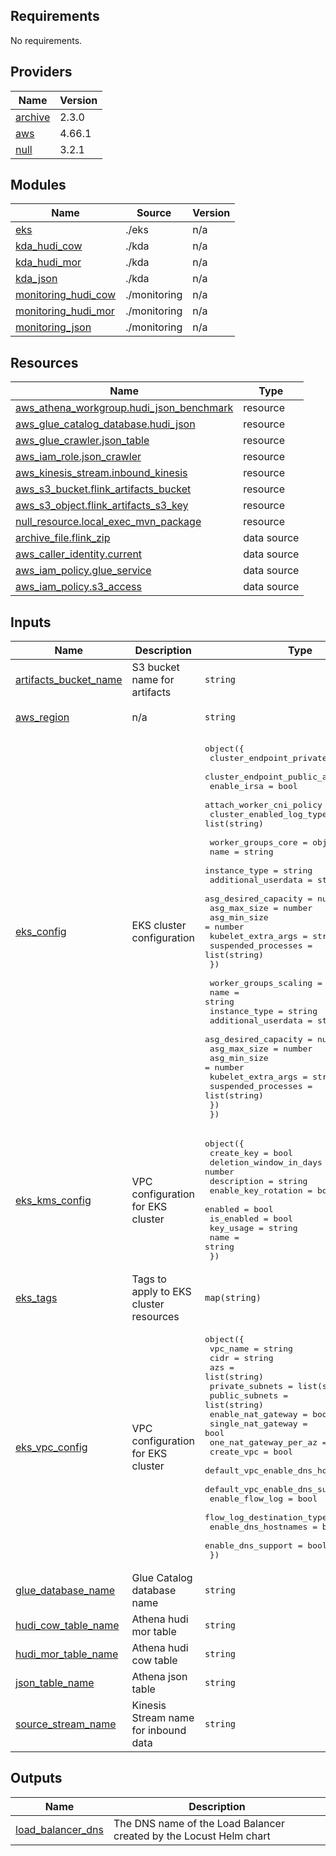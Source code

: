 <!-- BEGINNING OF PRE-COMMIT-TERRAFORM DOCS HOOK -->
## Requirements

No requirements.

## Providers

| Name | Version |
|------|---------|
| <a name="provider_archive"></a> [archive](#provider\_archive) | 2.3.0 |
| <a name="provider_aws"></a> [aws](#provider\_aws) | 4.66.1 |
| <a name="provider_null"></a> [null](#provider\_null) | 3.2.1 |

## Modules

| Name | Source | Version |
|------|--------|---------|
| <a name="module_eks"></a> [eks](#module\_eks) | ./eks | n/a |
| <a name="module_kda_hudi_cow"></a> [kda\_hudi\_cow](#module\_kda\_hudi\_cow) | ./kda | n/a |
| <a name="module_kda_hudi_mor"></a> [kda\_hudi\_mor](#module\_kda\_hudi\_mor) | ./kda | n/a |
| <a name="module_kda_json"></a> [kda\_json](#module\_kda\_json) | ./kda | n/a |
| <a name="module_monitoring_hudi_cow"></a> [monitoring\_hudi\_cow](#module\_monitoring\_hudi\_cow) | ./monitoring | n/a |
| <a name="module_monitoring_hudi_mor"></a> [monitoring\_hudi\_mor](#module\_monitoring\_hudi\_mor) | ./monitoring | n/a |
| <a name="module_monitoring_json"></a> [monitoring\_json](#module\_monitoring\_json) | ./monitoring | n/a |

## Resources

| Name | Type |
|------|------|
| [aws_athena_workgroup.hudi_json_benchmark](https://registry.terraform.io/providers/hashicorp/aws/latest/docs/resources/athena_workgroup) | resource |
| [aws_glue_catalog_database.hudi_json](https://registry.terraform.io/providers/hashicorp/aws/latest/docs/resources/glue_catalog_database) | resource |
| [aws_glue_crawler.json_table](https://registry.terraform.io/providers/hashicorp/aws/latest/docs/resources/glue_crawler) | resource |
| [aws_iam_role.json_crawler](https://registry.terraform.io/providers/hashicorp/aws/latest/docs/resources/iam_role) | resource |
| [aws_kinesis_stream.inbound_kinesis](https://registry.terraform.io/providers/hashicorp/aws/latest/docs/resources/kinesis_stream) | resource |
| [aws_s3_bucket.flink_artifacts_bucket](https://registry.terraform.io/providers/hashicorp/aws/latest/docs/resources/s3_bucket) | resource |
| [aws_s3_object.flink_artifacts_s3_key](https://registry.terraform.io/providers/hashicorp/aws/latest/docs/resources/s3_object) | resource |
| [null_resource.local_exec_mvn_package](https://registry.terraform.io/providers/hashicorp/null/latest/docs/resources/resource) | resource |
| [archive_file.flink_zip](https://registry.terraform.io/providers/hashicorp/archive/latest/docs/data-sources/file) | data source |
| [aws_caller_identity.current](https://registry.terraform.io/providers/hashicorp/aws/latest/docs/data-sources/caller_identity) | data source |
| [aws_iam_policy.glue_service](https://registry.terraform.io/providers/hashicorp/aws/latest/docs/data-sources/iam_policy) | data source |
| [aws_iam_policy.s3_access](https://registry.terraform.io/providers/hashicorp/aws/latest/docs/data-sources/iam_policy) | data source |

## Inputs

| Name | Description | Type | Default | Required |
|------|-------------|------|---------|:--------:|
| <a name="input_artifacts_bucket_name"></a> [artifacts\_bucket\_name](#input\_artifacts\_bucket\_name) | S3 bucket name for artifacts | `string` | n/a | yes |
| <a name="input_aws_region"></a> [aws\_region](#input\_aws\_region) | n/a | `string` | `"eu-west-1"` | no |
| <a name="input_eks_config"></a> [eks\_config](#input\_eks\_config) | EKS cluster configuration | <pre>object({<br>    cluster_endpoint_private_access = bool<br>    cluster_endpoint_public_access  = bool<br>    enable_irsa                     = bool<br>    attach_worker_cni_policy        = bool<br>    cluster_enabled_log_types       = list(string)<br><br>    worker_groups_core = object({<br>      name                 = string<br>      instance_type        = string<br>      additional_userdata  = string<br>      asg_desired_capacity = number<br>      asg_max_size         = number<br>      asg_min_size         = number<br>      kubelet_extra_args   = string<br>      suspended_processes  = list(string)<br>    })<br><br>    worker_groups_scaling = object({<br>      name                 = string<br>      instance_type        = string<br>      additional_userdata  = string<br>      asg_desired_capacity = number<br>      asg_max_size         = number<br>      asg_min_size         = number<br>      kubelet_extra_args   = string<br>      suspended_processes  = list(string)<br>    })<br>  })</pre> | n/a | yes |
| <a name="input_eks_kms_config"></a> [eks\_kms\_config](#input\_eks\_kms\_config) | VPC configuration for EKS cluster | <pre>object({<br>    create_key              = bool<br>    deletion_window_in_days = number<br>    description             = string<br>    enable_key_rotation     = bool<br>    enabled                 = bool<br>    is_enabled              = bool<br>    key_usage               = string<br>    name                    = string<br>  })</pre> | n/a | yes |
| <a name="input_eks_tags"></a> [eks\_tags](#input\_eks\_tags) | Tags to apply to EKS cluster resources | `map(string)` | n/a | yes |
| <a name="input_eks_vpc_config"></a> [eks\_vpc\_config](#input\_eks\_vpc\_config) | VPC configuration for EKS cluster | <pre>object({<br>    vpc_name                         = string<br>    cidr                             = string<br>    azs                              = list(string)<br>    private_subnets                  = list(string)<br>    public_subnets                   = list(string)<br>    enable_nat_gateway               = bool<br>    single_nat_gateway               = bool<br>    one_nat_gateway_per_az           = bool<br>    create_vpc                       = bool<br>    default_vpc_enable_dns_hostnames = bool<br>    default_vpc_enable_dns_support   = bool<br>    enable_flow_log                  = bool<br>    flow_log_destination_type        = string<br>    enable_dns_hostnames             = bool<br>    enable_dns_support               = bool<br>  })</pre> | n/a | yes |
| <a name="input_glue_database_name"></a> [glue\_database\_name](#input\_glue\_database\_name) | Glue Catalog database name | `string` | n/a | yes |
| <a name="input_hudi_cow_table_name"></a> [hudi\_cow\_table\_name](#input\_hudi\_cow\_table\_name) | Athena hudi mor table | `string` | n/a | yes |
| <a name="input_hudi_mor_table_name"></a> [hudi\_mor\_table\_name](#input\_hudi\_mor\_table\_name) | Athena hudi cow table | `string` | n/a | yes |
| <a name="input_json_table_name"></a> [json\_table\_name](#input\_json\_table\_name) | Athena json table | `string` | n/a | yes |
| <a name="input_source_stream_name"></a> [source\_stream\_name](#input\_source\_stream\_name) | Kinesis Stream name for inbound data | `string` | n/a | yes |

## Outputs

| Name | Description |
|------|-------------|
| <a name="output_load_balancer_dns"></a> [load\_balancer\_dns](#output\_load\_balancer\_dns) | The DNS name of the Load Balancer created by the Locust Helm chart |
<!-- END OF PRE-COMMIT-TERRAFORM DOCS HOOK -->
